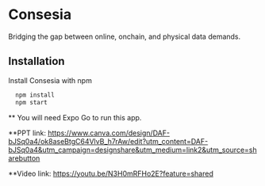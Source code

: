 
# Consesia

Bridging the gap between online, onchain, and physical data demands.


## Installation

Install Consesia with npm

```bash
  npm install
  npm start
```

** You will need Expo Go to run this app.



**PPT link: https://www.canva.com/design/DAF-bJSq0a4/ok8aseBtgC64VlvB_h7rAw/edit?utm_content=DAF-bJSq0a4&utm_campaign=designshare&utm_medium=link2&utm_source=sharebutton

**Video link: https://youtu.be/N3H0mRFHo2E?feature=shared